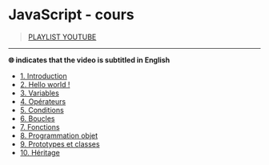 # JavaScript - cours

> [PLAYLIST YOUTUBE](https://www.youtube.com/playlist?list=PLrSOXFDHBtfGxf_PtXLu_OrjFKt4_dqB_)

---

**🌐 indicates that the video is subtitled in English**

+ [1. Introduction](https://www.youtube.com/watch?v=02Xs2ySaXcs)
+ [2. Hello world !](https://www.youtube.com/watch?v=PsosD3WyFfI)
+ [3. Variables](https://www.youtube.com/watch?v=r_ylc4StEeo)
+ [4. Opérateurs](https://www.youtube.com/watch?v=lThLyuv2_JM)
+ [5. Conditions](https://www.youtube.com/watch?v=C3z7Ijv_gho)
+ [6. Boucles](https://www.youtube.com/watch?v=mYXaFHKXku0)
+ [7. Fonctions](https://www.youtube.com/watch?v=RUT2fr28YYg)
+ [8. Programmation objet](https://www.youtube.com/watch?v=cnnhogixcI0)
+ [9. Prototypes et classes](https://www.youtube.com/watch?v=_Ilj_unoqvA)
+ [10. Héritage](https://www.youtube.com/watch?v=2BoeW9J-Hso)
